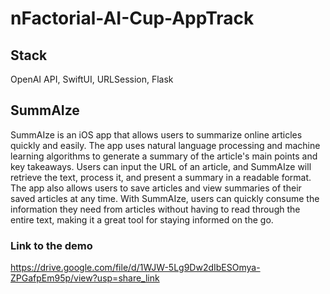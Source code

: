 # nFactorial-AI-Cup-AppTrack

## Stack
OpenAI API, SwiftUI, URLSession, Flask

## SummAIze
SummAIze is an iOS app that allows users to summarize online articles quickly and easily. The app uses natural language processing and machine learning algorithms to generate a summary of the article's main points and key takeaways. Users can input the URL of an article, and SummAIze will retrieve the text, process it, and present a summary in a readable format. The app also allows users to save articles and view summaries of their saved articles at any time. With SummAIze, users can quickly consume the information they need from articles without having to read through the entire text, making it a great tool for staying informed on the go.

### Link to the demo
https://drive.google.com/file/d/1WJW-5Lg9Dw2dIbESOmya-ZPGafpEm95p/view?usp=share_link
